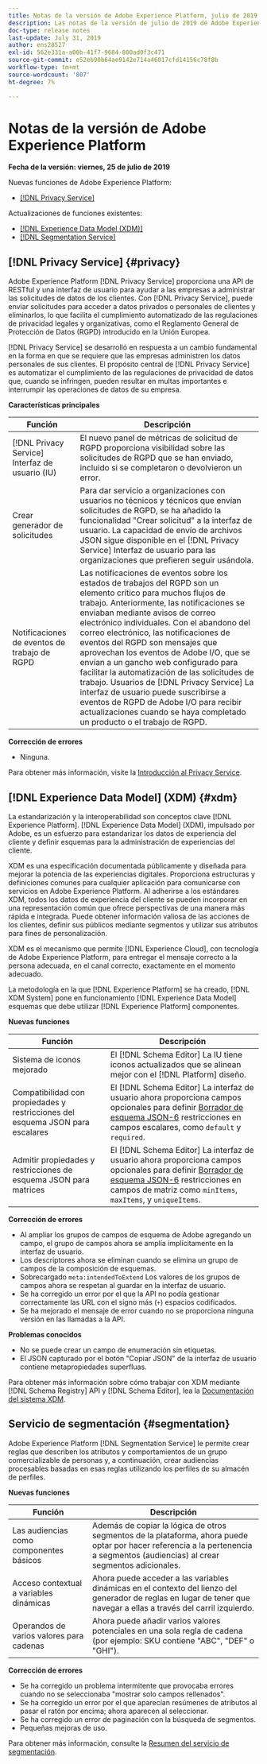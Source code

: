 ```yaml
---
title: Notas de la versión de Adobe Experience Platform, julio de 2019
description: Las notas de la versión de julio de 2019 de Adobe Experience Platform.
doc-type: release notes
last-update: July 31, 2019
author: ens28527
exl-id: 562e331a-a00b-41f7-9684-800ad0f3c471
source-git-commit: e52eb90b64ae9142e714a46017cfd14156c78f8b
workflow-type: tm+mt
source-wordcount: '807'
ht-degree: 7%

---
```


# Notas de la versión de Adobe Experience Platform

**Fecha de la versión: viernes, 25 de julio de 2019**

Nuevas funciones de Adobe Experience Platform:

* [[!DNL Privacy Service]](#privacy)

Actualizaciones de funciones existentes:

* [[!DNL Experience Data Model (XDM)]](#xdm)
* [[!DNL Segmentation Service]](#segmentation)

## [!DNL Privacy Service] {#privacy}

Adobe Experience Platform [!DNL Privacy Service] proporciona una API de RESTful y una interfaz de usuario para ayudar a las empresas a administrar las solicitudes de datos de los clientes. Con [!DNL Privacy Service], puede enviar solicitudes para acceder a datos privados o personales de clientes y eliminarlos, lo que facilita el cumplimiento automatizado de las regulaciones de privacidad legales y organizativas, como el Reglamento General de Protección de Datos (RGPD) introducido en la Unión Europea.

[!DNL Privacy Service] se desarrolló en respuesta a un cambio fundamental en la forma en que se requiere que las empresas administren los datos personales de sus clientes. El propósito central de [!DNL Privacy Service] es automatizar el cumplimiento de las regulaciones de privacidad de datos que, cuando se infringen, pueden resultar en multas importantes e interrumpir las operaciones de datos de su empresa.

**Características principales**

| Función | Descripción |
|---|---|
| [!DNL Privacy Service] Interfaz de usuario (IU) | El nuevo panel de métricas de solicitud de RGPD proporciona visibilidad sobre las solicitudes de RGPD que se han enviado, incluido si se completaron o devolvieron un error. |
| Crear generador de solicitudes | Para dar servicio a organizaciones con usuarios no técnicos y técnicos que envían solicitudes de RGPD, se ha añadido la funcionalidad &quot;Crear solicitud&quot; a la interfaz de usuario. La capacidad de envío de archivos JSON sigue disponible en el [!DNL Privacy Service] Interfaz de usuario para las organizaciones que prefieren seguir usándola. |
| Notificaciones de eventos de trabajo de RGPD | Las notificaciones de eventos sobre los estados de trabajos del RGPD son un elemento crítico para muchos flujos de trabajo. Anteriormente, las notificaciones se enviaban mediante avisos de correo electrónico individuales. Con el abandono del correo electrónico, las notificaciones de eventos del RGPD son mensajes que aprovechan los eventos de Adobe I/O, que se envían a un gancho web configurado para facilitar la automatización de las solicitudes de trabajo. Usuarios de [!DNL Privacy Service] La interfaz de usuario puede suscribirse a eventos de RGPD de Adobe I/O para recibir actualizaciones cuando se haya completado un producto o el trabajo de RGPD. |

**Corrección de errores**

* Ninguna.

Para obtener más información, visite la [Introducción al Privacy Service](../../privacy-service/home.md).

## [!DNL Experience Data Model] (XDM) {#xdm}

La estandarización y la interoperabilidad son conceptos clave [!DNL Experience Platform]. [!DNL Experience Data Model] (XDM), impulsado por Adobe, es un esfuerzo para estandarizar los datos de experiencia del cliente y definir esquemas para la administración de experiencias del cliente.

XDM es una especificación documentada públicamente y diseñada para mejorar la potencia de las experiencias digitales. Proporciona estructuras y definiciones comunes para cualquier aplicación para comunicarse con servicios en Adobe Experience Platform. Al adherirse a los estándares XDM, todos los datos de experiencia del cliente se pueden incorporar en una representación común que ofrece perspectivas de una manera más rápida e integrada. Puede obtener información valiosa de las acciones de los clientes, definir sus públicos mediante segmentos y utilizar sus atributos para fines de personalización.

XDM es el mecanismo que permite [!DNL Experience Cloud], con tecnología de Adobe Experience Platform, para entregar el mensaje correcto a la persona adecuada, en el canal correcto, exactamente en el momento adecuado.

La metodología en la que [!DNL Experience Platform] se ha creado, [!DNL XDM System] pone en funcionamiento [!DNL Experience Data Model] esquemas que debe utilizar [!DNL Experience Platform] componentes.

**Nuevas funciones**

| Función | Descripción |
|---|---|
| Sistema de iconos mejorado | El [!DNL Schema Editor] La IU tiene iconos actualizados que se alinean mejor con el [!DNL Platform] diseño. |
| Compatibilidad con propiedades y restricciones del esquema JSON para escalares | El [!DNL Schema Editor] La interfaz de usuario ahora proporciona campos opcionales para definir [Borrador de esquema JSON-6](https://tools.ietf.org/html/draft-wright-json-schema-01) restricciones en campos escalares, como `default` y `required`. |
| Admitir propiedades y restricciones de esquema JSON para matrices | El [!DNL Schema Editor] La interfaz de usuario ahora proporciona campos opcionales para definir [Borrador de esquema JSON-6](https://tools.ietf.org/html/draft-wright-json-schema-01) restricciones en campos de matriz como `minItems`, `maxItems`, y `uniqueItems`. |

**Corrección de errores**

* Al ampliar los grupos de campos de esquema de Adobe agregando un campo, el grupo de campos ahora se amplía implícitamente en la interfaz de usuario.
* Los descriptores ahora se eliminan cuando se elimina un grupo de campos de la composición de esquemas.
* Sobrecargado `meta:intendedToExtend` Los valores de los grupos de campos ahora se respetan al guardar en la interfaz de usuario.
* Se ha corregido un error por el que la API no podía gestionar correctamente las URL con el signo más (`+`) espacios codificados.
* Se ha mejorado el mensaje de error cuando no se proporciona ninguna versión en las llamadas a la API.

**Problemas conocidos**

* No se puede crear un campo de enumeración sin etiquetas.
* El JSON capturado por el botón &quot;Copiar JSON&quot; de la interfaz de usuario contiene metapropiedades superfluas.

Para obtener más información sobre cómo trabajar con XDM mediante [!DNL Schema Registry] API y [!DNL Schema Editor], lea la [Documentación del sistema XDM](../../xdm/home.md).

## Servicio de segmentación {#segmentation}

Adobe Experience Platform [!DNL Segmentation Service] le permite crear reglas que describen los atributos y comportamientos de un grupo comercializable de personas y, a continuación, crear audiencias procesables basadas en esas reglas utilizando los perfiles de su almacén de perfiles.

**Nuevas funciones**

| Función | Descripción |
| -----------| ---------- |
| Las audiencias como componentes básicos | Además de copiar la lógica de otros segmentos de la plataforma, ahora puede optar por hacer referencia a la pertenencia a segmentos (audiencias) al crear segmentos adicionales. |
| Acceso contextual a variables dinámicas | Ahora puede acceder a las variables dinámicas en el contexto del lienzo del generador de reglas en lugar de tener que navegar a ellas a través del carril izquierdo. |
| Operandos de varios valores para cadenas | Ahora puede añadir varios valores potenciales en una sola regla de cadena (por ejemplo: SKU contiene &quot;ABC&quot;, &quot;DEF&quot; o &quot;GHI&quot;). |

**Corrección de errores**

* Se ha corregido un problema intermitente que provocaba errores cuando no se seleccionaba &quot;mostrar solo campos rellenados&quot;.
* Se ha corregido un error por el que aparecían resúmenes de atributos al pasar el ratón por encima; ahora aparecen al seleccionar.
* Se ha corregido un error de paginación con la búsqueda de segmentos.
* Pequeñas mejoras de uso.

Para obtener más información, consulte la [Resumen del servicio de segmentación](../../segmentation/home.md).
